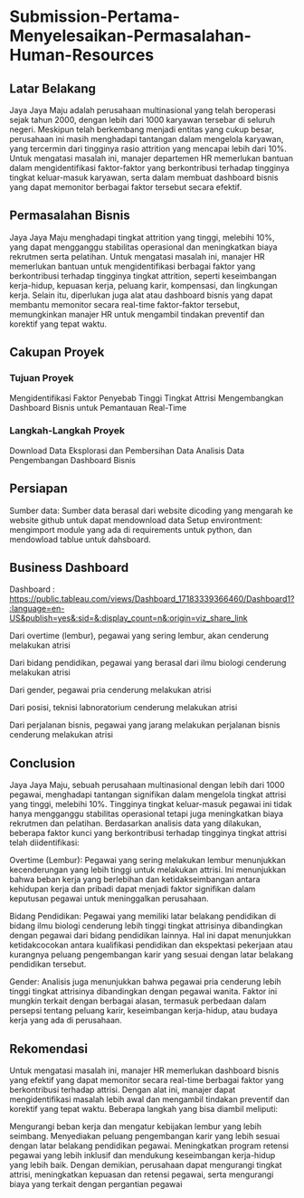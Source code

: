 # Submission-Pertama-Menyelesaikan-Permasalahan-Human-Resources

## Latar Belakang

Jaya Jaya Maju adalah perusahaan multinasional yang telah beroperasi sejak tahun 2000, dengan lebih dari 1000 karyawan tersebar di seluruh negeri. Meskipun telah berkembang menjadi entitas yang cukup besar, perusahaan ini masih menghadapi tantangan dalam mengelola karyawan, yang tercermin dari tingginya rasio attrition yang mencapai lebih dari 10%. Untuk mengatasi masalah ini, manajer departemen HR memerlukan bantuan dalam mengidentifikasi faktor-faktor yang berkontribusi terhadap tingginya tingkat keluar-masuk karyawan, serta dalam membuat dashboard bisnis yang dapat memonitor berbagai faktor tersebut secara efektif.

## Permasalahan Bisnis

Jaya Jaya Maju menghadapi tingkat attrition yang tinggi, melebihi 10%, yang dapat mengganggu stabilitas operasional dan meningkatkan biaya rekrutmen serta pelatihan. Untuk mengatasi masalah ini, manajer HR memerlukan bantuan untuk mengidentifikasi berbagai faktor yang berkontribusi terhadap tingginya tingkat attrition, seperti keseimbangan kerja-hidup, kepuasan kerja, peluang karir, kompensasi, dan lingkungan kerja. Selain itu, diperlukan juga alat atau dashboard bisnis yang dapat membantu memonitor secara real-time faktor-faktor tersebut, memungkinkan manajer HR untuk mengambil tindakan preventif dan korektif yang tepat waktu.

## Cakupan Proyek
### Tujuan Proyek
Mengidentifikasi Faktor Penyebab Tinggi Tingkat Attrisi
Mengembangkan Dashboard Bisnis untuk Pemantauan Real-Time

### Langkah-Langkah Proyek
Download Data
Eksplorasi dan Pembersihan Data
Analisis Data
Pengembangan Dashboard Bisnis

## Persiapan
Sumber data: Sumber data berasal dari website dicoding yang mengarah ke website github untuk dapat mendownload data
Setup environtment: mengimport module yang ada di requirements untuk python, dan mendowload tablue untuk dahsboard.

## Business Dashboard

Dashboard : https://public.tableau.com/views/Dashboard_17183339366460/Dashboard1?:language=en-US&publish=yes&:sid=&:display_count=n&:origin=viz_share_link

Dari overtime (lembur), pegawai yang sering lembur, akan cenderung melakukan atrisi

Dari bidang pendidikan, pegawai yang berasal dari ilmu biologi cenderung melakukan atrisi

Dari gender, pegawai pria cenderung melakukan atrisi

Dari posisi, teknisi labnoratorium cenderung melakukan atrisi

Dari perjalanan bisnis, pegawai yang jarang melakukan perjalanan bisnis cenderung melakukan atrisi

## Conclusion

Jaya Jaya Maju, sebuah perusahaan multinasional dengan lebih dari 1000 pegawai, menghadapi tantangan signifikan dalam mengelola tingkat attrisi yang tinggi, melebihi 10%. Tingginya tingkat keluar-masuk pegawai ini tidak hanya mengganggu stabilitas operasional tetapi juga meningkatkan biaya rekrutmen dan pelatihan. Berdasarkan analisis data yang dilakukan, beberapa faktor kunci yang berkontribusi terhadap tingginya tingkat attrisi telah diidentifikasi:

Overtime (Lembur): Pegawai yang sering melakukan lembur menunjukkan kecenderungan yang lebih tinggi untuk melakukan attrisi. Ini menunjukkan bahwa beban kerja yang berlebihan dan ketidakseimbangan antara kehidupan kerja dan pribadi dapat menjadi faktor signifikan dalam keputusan pegawai untuk meninggalkan perusahaan.

Bidang Pendidikan: Pegawai yang memiliki latar belakang pendidikan di bidang ilmu biologi cenderung lebih tinggi tingkat attrisinya dibandingkan dengan pegawai dari bidang pendidikan lainnya. Hal ini dapat menunjukkan ketidakcocokan antara kualifikasi pendidikan dan ekspektasi pekerjaan atau kurangnya peluang pengembangan karir yang sesuai dengan latar belakang pendidikan tersebut.

Gender: Analisis juga menunjukkan bahwa pegawai pria cenderung lebih tinggi tingkat attrisinya dibandingkan dengan pegawai wanita. Faktor ini mungkin terkait dengan berbagai alasan, termasuk perbedaan dalam persepsi tentang peluang karir, keseimbangan kerja-hidup, atau budaya kerja yang ada di perusahaan.

## Rekomendasi

Untuk mengatasi masalah ini, manajer HR memerlukan dashboard bisnis yang efektif yang dapat memonitor secara real-time berbagai faktor yang berkontribusi terhadap attrisi. Dengan alat ini, manajer dapat mengidentifikasi masalah lebih awal dan mengambil tindakan preventif dan korektif yang tepat waktu. Beberapa langkah yang bisa diambil meliputi:

Mengurangi beban kerja dan mengatur kebijakan lembur yang lebih seimbang.
Menyediakan peluang pengembangan karir yang lebih sesuai dengan latar belakang pendidikan pegawai.
Meningkatkan program retensi pegawai yang lebih inklusif dan mendukung keseimbangan kerja-hidup yang lebih baik.
Dengan demikian, perusahaan dapat mengurangi tingkat attrisi, meningkatkan kepuasan dan retensi pegawai, serta mengurangi biaya yang terkait dengan pergantian pegawai
